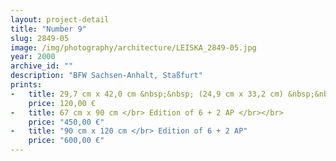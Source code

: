 ```yaml
---
layout: project-detail
title: "Number 9"
slug: 2849-05
image: /img/photography/architecture/LEISKA_2849-05.jpg
year: 2000
archive_id: ""
description: "BFW Sachsen-Anhalt, Staßfurt"
prints:
-   title: 29,7 cm x 42,0 cm &nbsp;&nbsp; (24,9 cm x 33,2 cm) &nbsp;&nbsp;</br> Edition of 120 + 6 AP </br></br>
    price: 120,00 €
-   title: 67 cm x 90 cm </br> Edition of 6 + 2 AP </br></br>
    price: "450,00 €"
-   title: "90 cm x 120 cm </br> Edition of 6 + 2 AP"
    price: "600,00 €"
---
```

